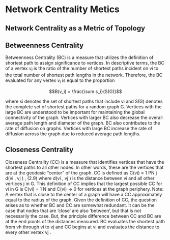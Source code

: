 # Network Centrality Metics

## Network Centrality as a Metric of Topology

## Betweenness Centrality

Betweenness Centrality (BC) is a measure that utilizes the definition of shortest path to assign significance to vertices. In descriptive terms, the BC of a vertex $v_i$ is the ratio of the number of shortest paths incident on vi to the total number of shortest path lengths in the network. Therefore, the BC evaluated for any vertex $v_i$ is equal to the proportion

$$B(v_i) = \frac{\sum s_i}{S(G)}$$

where si denotes the set of shortest paths that include vi and S(G) denotes the complete set
of shortest paths for a random graph G. Vertices with the large BC are understood to be
important for maintaining the global connectivity of the graph. Vertices with larger BC also
decrease the overall average path length and diameter of the graph. BC also contributes to
the rate of diffusion on graphs. Vertices with large BC increase the rate of diffusion across
the graph due to reduced average path lengths.

## Closeness Centrality

Closeness Centrality (CC) is a measure that identifies vertices that have the shortest
paths to all other nodes. In other words, these are the vertices that are at the geodesic
“center” of the graph. CC is defined as
C(vi) = 1
PN
j
d(vi
, vj )
, (2.9)
where d(vi
, vj ) is the distance between vi and all other vertices j in G. This definition of CC
implies that the largest possible CC for vi
in G is C(vi) = 1
N
and C(vi) → 0 for vertices at
the graph periphery. Note: A vertex that is close to the center of a graph will have a CC
approximately equal to the radius of the graph. Given the definition of CC, the question
arises as to whether BC and CC are somewhat redundant. It can be the case that nodes
that are ‘close’ are also ’between’, but that is not necessarily the case. But, the principle
difference between CC and BC are at the end points of the distances measured. BC evaluates
the shortest path from vh through vi to vj and CC begins at vi and evaluates the distance
to every other vertex vj
.
